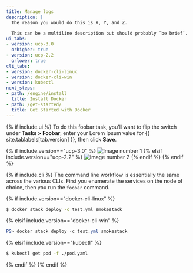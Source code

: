 ```yaml
---
title: Manage logs
description: |
  The reason you would do this is X, Y, and Z.

  This can be a multiline description but should probably `be brief`.
ui_tabs:
- version: ucp-3.0
  orhigher: true
- version: ucp-2.2
  orlower: true
cli_tabs:
- version: docker-cli-linux
- version: docker-cli-win
- version: kubectl
next_steps:
- path: /engine/install
  title: Install Docker
- path: /get-started/
  title: Get Started with Docker
---
```

{% if include.ui %}
To do this foobar task, you'll want to flip the switch under **Tasks > Foobar**,
enter your Lorem Ipsum value for {{ site.tablabels[tab.version] }}, then
click **Save**.

{% if include.version=="ucp-3.0" %}
![Image number 1](https://docs.docker.com/datacenter/ucp/2.2/guides/images/monitor-ucp-0.png)
{% elsif include.version=="ucp-2.2" %}
![Image number 2](https://docs.docker.com/datacenter/ucp/2.2/guides/images/monitor-ucp-1.png)
{% endif %}
{% endif %}

{% if include.cli %}
The command line workflow is essentially the same across the various CLIs.
First you enumerate the services on the node of choice, then you run the
`foobar` command.

{% if include.version=="docker-cli-linux" %}
```bash
$ docker stack deploy -c test.yml smokestack
```
{% elsif include.version=="docker-cli-win" %}
```powershell
PS> docker stack deploy -c test.yml smokestack
```
{% elsif include.version=="kubectl" %}
```bash
$ kubectl get pod -f ./pod.yaml
```
{% endif %}
{% endif %}
